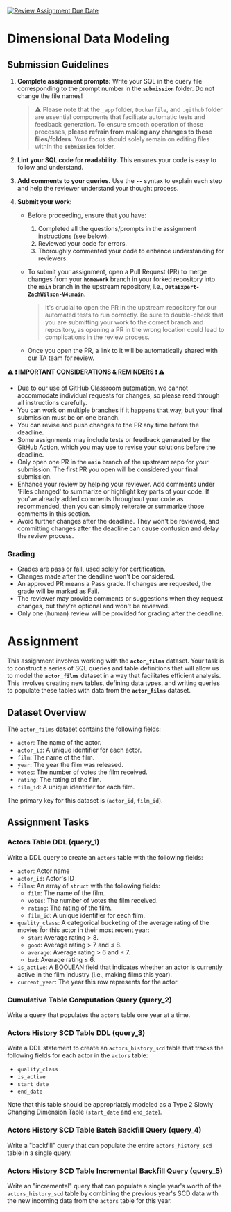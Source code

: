 [![Review Assignment Due Date](https://classroom.github.com/assets/deadline-readme-button-24ddc0f5d75046c5622901739e7c5dd533143b0c8e959d652212380cedb1ea36.svg)](https://classroom.github.com/a/GPwSX-Al)
# Dimensional Data Modeling

## Submission Guidelines

1. **Complete assignment prompts:** Write your SQL in the query file corresponding to the prompt number in the **`submission`** folder. Do not change the file names!
    >
    > :warning: Please note that the `_app` folder, `Dockerfile`, and `.github` folder are essential components that facilitate automatic tests and feedback generation. 
    > To ensure smooth operation of these processes, **please refrain from making any changes to these files/folders**. 
    > Your focus should solely remain on editing files within the **`submission`** folder.
    >

2. **Lint your SQL code for readability.** This ensures your code is easy to follow and understand.

3. **Add comments to your queries.** Use the **`--`** syntax to explain each step and help the reviewer understand your thought process. 

4. **Submit your work:**
   - Before proceeding, ensure that you have:
      1. Completed all the questions/prompts in the assignment instructions (see below).
      2. Reviewed your code for errors.
      3. Thoroughly commented your code to enhance understanding for reviewers.

   - To submit your assignment, open a Pull Request (PR) to merge changes from your **`homework`** branch in your forked repository into the **`main`** branch in the upstream repository, i.e., **`DataExpert-ZachWilson-V4:main`**.
      >
      > It's crucial to open the PR in the upstream repository for our automated tests to run correctly. 
      > Be sure to double-check that you are submitting your work to the correct branch and repository, 
      > as opening a PR in the wrong location could lead to complications in the review process.
      > 

   - Once you open the PR, a link to it will be automatically shared with our TA team for review.

**:warning: :exclamation: IMPORTANT CONSIDERATIONS & REMINDERS :exclamation: :warning:**
   - Due to our use of GitHub Classroom automation, we cannot accommodate individual requests for changes, so please read through all instructions carefully.
   - You can work on multiple branches if it happens that way, but your final submission must be on one branch. 
   - You can revise and push changes to the PR any time before the deadline.
   - Some assignments may include tests or feedback generated by the GitHub Action, which you may use to revise your solutions before the deadline.
   - Only open one PR in the **`main`** branch of the upstream repo for your submission. The first PR you open will be considered your final submission.
   - Enhance your review by helping your reviewer. Add comments under 'Files changed' to summarize or highlight key parts of your code. If you've already added comments throughout your code as recommended, then you can simply reiterate or summarize those comments in this section.
   - Avoid further changes after the deadline. They won't be reviewed, and committing changes after the deadline can cause confusion and delay the review process.

### Grading
   - Grades are pass or fail, used solely for certification.
   - Changes made after the deadline won't be considered. 
   - An approved PR means a Pass grade. If changes are requested, the grade will be marked as Fail.
   - The reviewer may provide comments or suggestions when they request changes, but they're optional and won't be reviewed.
   - Only one (human) review will be provided for grading after the deadline.


Assignment
==================

This assignment involves working with the **`actor_films`** dataset. Your task is to construct a series of SQL queries and table definitions that will allow us to model the **`actor_films`** dataset in a way that facilitates efficient analysis. This involves creating new tables, defining data types, and writing queries to populate these tables with data from the **`actor_films`** dataset.

## Dataset Overview

The `actor_films` dataset contains the following fields:

- `actor`: The name of the actor.
- `actor_id`: A unique identifier for each actor.
- `film`: The name of the film.
- `year`: The year the film was released.
- `votes`: The number of votes the film received.
- `rating`: The rating of the film.
- `film_id`: A unique identifier for each film.

The primary key for this dataset is (`actor_id`, `film_id`).

## Assignment Tasks

### Actors Table DDL (query_1)

Write a DDL query to create an `actors` table with the following fields:

- `actor`: Actor name
- `actor_id`: Actor's ID
- `films`: An array of `struct` with the following fields:
  - `film`: The name of the film.
  - `votes`: The number of votes the film received.
  - `rating`: The rating of the film.
  - `film_id`: A unique identifier for each film.
- `quality_class`: A categorical bucketing of the average rating of the movies for this actor in their most recent year:
  - `star`: Average rating > 8.
  - `good`: Average rating > 7 and ≤ 8.
  - `average`: Average rating > 6 and ≤ 7.
  - `bad`: Average rating ≤ 6.
- `is_active`: A BOOLEAN field that indicates whether an actor is currently active in the film industry (i.e., making films this year).
- `current_year`: The year this row represents for the actor

### Cumulative Table Computation Query (query_2)

Write a query that populates the `actors` table one year at a time.

### Actors History SCD Table DDL (query_3)

Write a DDL statement to create an `actors_history_scd` table that tracks the following fields for each actor in the `actors` table:

- `quality_class`
- `is_active`
- `start_date`
- `end_date`

Note that this table should be appropriately modeled as a Type 2 Slowly Changing Dimension Table (`start_date` and `end_date`).

### Actors History SCD Table Batch Backfill Query (query_4)

Write a "backfill" query that can populate the entire `actors_history_scd` table in a single query.

### Actors History SCD Table Incremental Backfill Query (query_5)

Write an "incremental" query that can populate a single year's worth of the `actors_history_scd` table by combining the previous year's SCD data with the new incoming data from the `actors` table for this year.
